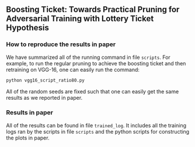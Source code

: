 ## Boosting Ticket: Towards Practical Pruning for Adversarial Training with Lottery Ticket Hypothesis

### How to reproduce the results in paper
We have summarized all of the running command in file `scripts`.
For example, to run the regular pruning to achieve the boosting ticket and then retraining on VGG-16, one can easily run the command:

```python
python vgg16_script_ratio80.py
```

All of the random seeds are fixed such that one can easily get the same results as we reported in paper.

### Results in paper
All of the results can be found in file `trained_log`. It includes all the training logs ran by the scripts in file `scripts` and the python scripts for constructing the plots in paper.

